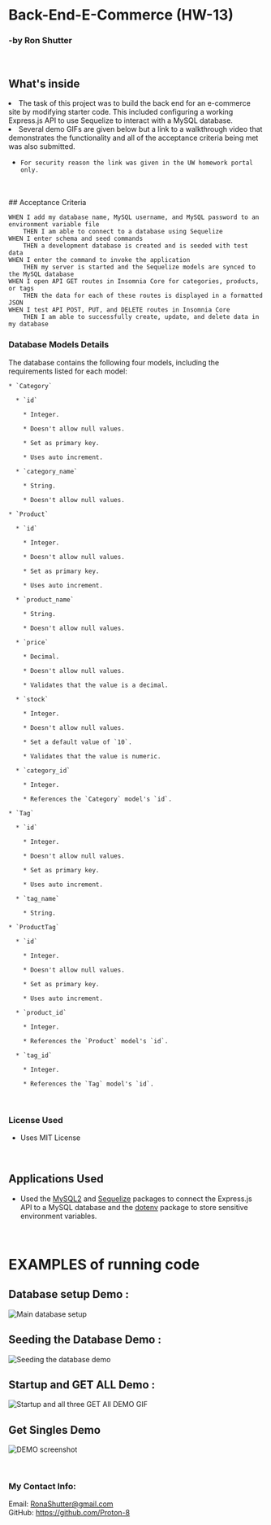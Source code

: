 # Back-End-E-Commerce (HW-13)
<h3>-by Ron Shutter </h3>
<br>

 ## What's inside 
 <li> The task of this project was to build the back end for an e-commerce site by modifying starter code. This included configuring a working Express.js API to use Sequelize to interact with a MySQL database.</li>

<li> Several demo GIFs are given below but a link to a walkthrough video that demonstrates the functionality and all of the acceptance criteria being met was also submitted. </li>

* `For security reason the link was given in the UW homework portal only.`
<br>
<br> 
## Acceptance Criteria

```
WHEN I add my database name, MySQL username, and MySQL password to an environment variable file
    THEN I am able to connect to a database using Sequelize
WHEN I enter schema and seed commands
    THEN a development database is created and is seeded with test data
WHEN I enter the command to invoke the application
    THEN my server is started and the Sequelize models are synced to the MySQL database
WHEN I open API GET routes in Insomnia Core for categories, products, or tags
    THEN the data for each of these routes is displayed in a formatted JSON
WHEN I test API POST, PUT, and DELETE routes in Insomnia Core
    THEN I am able to successfully create, update, and delete data in my database
```

  ###   Database Models Details
The database contains the following four models, including the requirements listed for each model:
```
* `Category`

  * `id`

    * Integer.
  
    * Doesn't allow null values.
  
    * Set as primary key.
  
    * Uses auto increment.

  * `category_name`
  
    * String.
  
    * Doesn't allow null values.

* `Product`

  * `id`
  
    * Integer.
  
    * Doesn't allow null values.
  
    * Set as primary key.
  
    * Uses auto increment.

  * `product_name`
  
    * String.
  
    * Doesn't allow null values.

  * `price`
  
    * Decimal.
  
    * Doesn't allow null values.
  
    * Validates that the value is a decimal.

  * `stock`
  
    * Integer.
  
    * Doesn't allow null values.
  
    * Set a default value of `10`.
  
    * Validates that the value is numeric.

  * `category_id`
  
    * Integer.
  
    * References the `Category` model's `id`.

* `Tag`

  * `id`
  
    * Integer.
  
    * Doesn't allow null values.
  
    * Set as primary key.
  
    * Uses auto increment.

  * `tag_name`
  
    * String.

* `ProductTag`

  * `id`

    * Integer.

    * Doesn't allow null values.

    * Set as primary key.

    * Uses auto increment.

  * `product_id`

    * Integer.

    * References the `Product` model's `id`.

  * `tag_id`

    * Integer.

    * References the `Tag` model's `id`.
```

<br>

###  License Used

* Uses MIT License

<br>

## Applications Used

* Used the [MySQL2](https://www.npmjs.com/package/mysql2) and [Sequelize](https://www.npmjs.com/package/sequelize) packages to connect the Express.js API to a MySQL database and the [dotenv](https://www.npmjs.com/package/dotenv) package to store sensitive environment variables.




<br>
<h1> EXAMPLES of running code
<h2>  Database setup Demo : </h2>

<img src="Develop\Gifs\Database Setup.gif " alt="Main database setup">
</p>
<p>
<h2>  Seeding the Database Demo : </h2>
<img src="Develop\Gifs\Seed Data.gif " alt="Seeding the database demo">
</p>
<p>
<h2>  Startup and GET ALL Demo : </h2>
<img src="Develop\Gifs\Start-Get All.gif " alt="Startup and all three GET All DEMO GIF">
</p>
<p>
<h2>Get Singles Demo</h2>
<img src="Develop\Gifs\Get One.gif" alt=" DEMO screenshot">
</p>


<br>

### My Contact Info:

Email: RonaShutter@gmail.com<br>
GitHub: https://github.com/Proton-8
